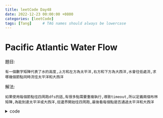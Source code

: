 ```yaml
---
title: leetCode Day48
date: 2022-12-23 00:00:00 +0800
categories: [leetCode]
tags: [Tang]     # TAG names should always be lowercase
---
```


# Pacific Atlantic Water Flow

題目:

    有一個數字矩陣代表了水的高度,上方和左方為太平洋,右方和下方為大西洋,水會往低處流,求哪幾個節點同時流往太平洋和大西洋



解法:

    如果使用每個節點往四周跑dfs的話,有很多點需要重複執行,導致timeout,所以定義兩個布林矩陣,為能到達太平洋或大西洋,從邊界開始往四周跑,最後看每個點是否通過太平洋和大西洋


<details> <summary>code</summary>
<pre><code>
func pacificAtlantic(heights [][]int) [][]int {
    var result [][]int
    var p [][]bool
    var a [][]bool
    m := len(heights)
    n := len(heights[0])

    for i := 0; i < m; i++ {
        p = append(p, make([]bool, n))
        a = append(a, make([]bool, n))
    }

    for i := 0; i < n; i++ {
        dfs(heights, 0, i, 0, &p)
        dfs(heights, m - 1, i, 0, &a)
    }

    for i := 0; i < m; i++ {
        dfs(heights, i, 0, 0, &p)
        dfs(heights, i, n - 1, 0, &a)
    }

    for i := 0; i < m; i++ {
        for j := 0; j < n; j++ {
            if p[i][j] && a[i][j] {
                result = append(result, []int{i, j})
            }
        }
    }

    return result
}

func dfs(heights [][]int, x int, y int, val int, pass *[][]bool) {
    if x < 0 || y < 0 || x >= len(heights) || y >= len(heights[0]) {
        return
    }

    if (*pass)[x][y] || heights[x][y] < val {
        return
    }

    (*pass)[x][y] = true
    dfs(heights, x + 1, y, heights[x][y], pass)
    dfs(heights, x, y + 1, heights[x][y], pass)
    dfs(heights, x - 1, y, heights[x][y], pass)
    dfs(heights, x, y - 1, heights[x][y], pass)
}
</code></pre>
</details>